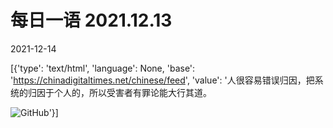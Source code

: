 # 每日一语 2021.12.13

2021-12-14

[{'type': 'text/html', 'language': None, 'base': 'https://chinadigitaltimes.net/chinese/feed', 'value': '人很容易错误归因，把系统的归因于个人的，所以受害者有罪论能大行其道。

![GitHub](https://chinadigitaltimes.net/chinese/files/2021/12/12.13.jpg)'}]